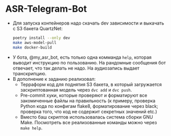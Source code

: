 # ASR-Telegram-Bot
* Для запуска контейнеров надо скачать dev зависимости и выкачать с S3 бакета QuartzNet: 
  ```bash
  poetry install --only dev
  make aws-model-pull
  make docker-build
  ```
* У бота, @my_asr_bot, есть только одна комманда `help`, которая выводит инструкцию по пользованию. На рандомные сообщения бот отвечает, что так делать не надо. На аудиозапись выдает транскрипцию.
* В дополнение к заданию реализовал:
  * Терраформ код для поднятия S3 бакета, в который загружается заскриптованная модель через `dvc add` и `dvc push`. 
  * Pre-commit хуки, которые проверяют и форматируют все закомиченные файлы на правильность (к примеру, проверка Python кода по конфигам flake8, форматирование через black; проверка того, что код не содержит секретных значений etc.)
  * Вместо баш скриптов использовалась система сборки GNU Make. Посмотреть все реализованные команды можно через `make help`.
